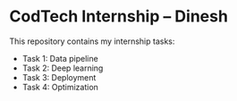 # CodTech Internship – Dinesh

This repository contains my internship tasks:
- Task 1: Data pipeline
- Task 2: Deep learning
- Task 3: Deployment
- Task 4: Optimization

